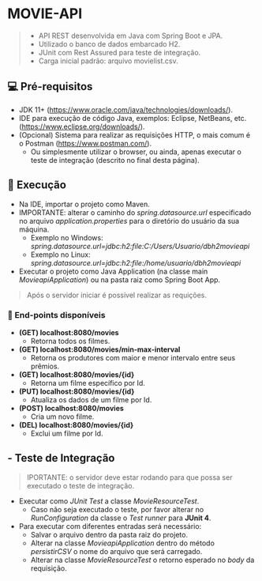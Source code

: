 # MOVIE-API

> * API REST desenvolvida em Java com Spring Boot e JPA.
> * Utilizado o banco de dados embarcado H2.
> * JUnit com Rest Assured para teste de integração.
> * Carga inicial padrão: arquivo movielist.csv.

## 💻 Pré-requisitos
* JDK 11+ (https://www.oracle.com/java/technologies/downloads/).
* IDE para execução de código Java, exemplos: Eclipse, NetBeans, etc. (https://www.eclipse.org/downloads/).
* (Opcional) Sistema para realizar as requisições HTTP, o mais comum é o Postman (https://www.postman.com/).
  * Ou simplesmente utilizar o browser, ou ainda, apenas executar o teste de integração (descrito no final desta página).

## 🚀 Execução
* Na IDE, importar o projeto como Maven.
* IMPORTANTE: alterar o caminho do *spring.datasource.url* especificado no arquivo *application.properties* para o diretório do usuário da sua máquina.
   * Exemplo no Windows: *spring.datasource.url=jdbc:h2:file:C:/Users/Usuario/dbh2movieapi*
   * Exemplo no Linux: *spring.datasource.url=jdbc:h2:file:/home/usuario/dbh2movieapi*
* Executar o projeto como Java Application (na classe main *MovieapiApplication*) ou na pasta raiz como Spring Boot App.

> Após o servidor iniciar é possível realizar as requições.

### 📝 End-points disponíveis
* **(GET) localhost:8080/movies**
    * Retorna todos os filmes.
* **(GET) localhost:8080/movies/min-max-interval**
    * Retorna os produtores com maior e menor intervalo entre seus prêmios.
* **(GET) localhost:8080/movies/{id}**
    * Retorna um filme específico por Id.
* **(PUT) localhost:8080/movies/{id}**
    * Atualiza os dados de um filme por Id.
* **(POST) localhost:8080/movies**
    * Cria um novo filme.
* **(DEL) localhost:8080/movies/{id}**
    * Exclui um filme por Id.

## - Teste de Integração
> IPORTANTE: o servidor deve estar rodando para que possa ser executado o teste de integração.
* Executar como *JUnit Test* a classe *MovieResourceTest*.
   * Caso não seja executado o teste, por favor alterar no *RunConfiguration* da classe o *Test runner* para **JUnit 4**.
* Para executar com diferentes entradas será necessário:
    * Salvar o arquivo dentro da pasta raiz do projeto.
    * Alterar na classe *MovieapiApplication* dentro do método *persistirCSV* o nome do arquivo que será carregado.
    * Alterar na classe *MovieResourceTest* o retorno esperado no *body* da requisição.
